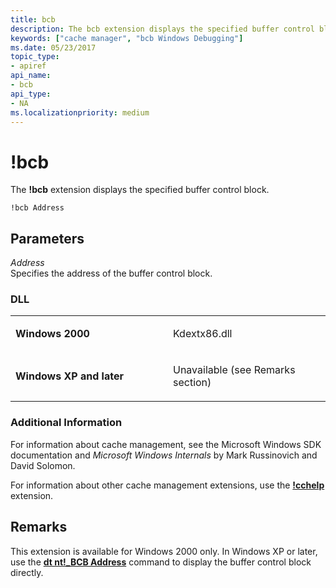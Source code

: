 ```yaml
---
title: bcb
description: The bcb extension displays the specified buffer control block.
keywords: ["cache manager", "bcb Windows Debugging"]
ms.date: 05/23/2017
topic_type:
- apiref
api_name:
- bcb
api_type:
- NA
ms.localizationpriority: medium
---
```


# !bcb


The **!bcb** extension displays the specified buffer control block.

```dbgcmd
!bcb Address
```

## <span id="Parameters"></span><span id="parameters"></span><span id="PARAMETERS"></span>Parameters


<span id="_______Address______"></span><span id="_______address______"></span><span id="_______ADDRESS______"></span> *Address*   
Specifies the address of the buffer control block.

### <span id="DLL"></span><span id="dll"></span>DLL

<table>
<colgroup>
<col width="50%" />
<col width="50%" />
</colgroup>
<tbody>
<tr class="odd">
<td align="left"><p><strong>Windows 2000</strong></p></td>
<td align="left"><p>Kdextx86.dll</p></td>
</tr>
<tr class="even">
<td align="left"><p><strong>Windows XP and later</strong></p></td>
<td align="left"><p>Unavailable (see Remarks section)</p></td>
</tr>
</tbody>
</table>

 

### <span id="Additional_Information"></span><span id="additional_information"></span><span id="ADDITIONAL_INFORMATION"></span>Additional Information

For information about cache management, see the Microsoft Windows SDK documentation and *Microsoft Windows Internals* by Mark Russinovich and David Solomon.

For information about other cache management extensions, use the [**!cchelp**](-cchelp.md) extension.

## Remarks

This extension is available for Windows 2000 only. In Windows XP or later, use the [**dt nt!\_BCB Address**](dt--display-type-.md) command to display the buffer control block directly.

 

 





